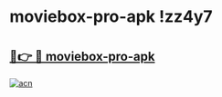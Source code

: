 # moviebox-pro-apk !zz4y7

# <h2><a href="https://skj75u.esa.edu.pl?title=moviebox-pro-apk&ref=zz4y7">🔗👉 🔴 moviebox-pro-apk</a></h2>

[![acn](https://github.com/user-attachments/assets/0f9c940e-d8b0-45ae-aac7-cd30a18b3e1c)](https://skj75u.esa.edu.pl?title=moviebox-pro-apk&ref=zz4y7)

